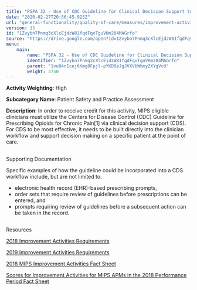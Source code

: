 ```yaml
---
title: "PSPA 32 - Use of CDC Guideline for Clinical Decision Support to Prescribe Opioids for Chronic Pain via Clinical Decision Support"
date: "2020-02-27T20:56:45.925Z"
url: "general-functionality/quality-of-care/measures/improvement-activities-measures/2019-improvement-activities/pspa-32-use-of-cdc-guideline-for-clinical-decision-support-to-prescribe-opioids-for-chronic-pain-via-clinical-decision-support.html"
version: 15
id: "1Zvybn7Pnmq3cXlcEjdzW81fqdFqvTguVHm204MAGrfo"
source: "https://drive.google.com/open?id=1Zvybn7Pnmq3cXlcEjdzW81fqdFqvTguVHm204MAGrfo"
menu:
    main:
        name: "PSPA 32 - Use of CDC Guideline for Clinical Decision Support to Prescribe Opioids for Chronic Pain via Clinical Decision Support"
        identifier: "1Zvybn7Pnmq3cXlcEjdzW81fqdFqvTguVHm204MAGrfo"
        parent: "1vu04nEcej6Kmg0Fpjl-pYKDOeJgJVXVbWhmyZXYgVcU"
        weight: 3750
---
```









**Activity Weighting**: High

**Subcategory Name**: Patient Safety and Practice Assessment

**Description**: In order to receive credit for this activity, MIPS eligible clinicians must utilize the Centers for Disease Control (CDC) Guideline for Prescribing Opioids for Chronic Pain[1] via clinical decision support (CDS). For CDS to be most effective, it needs to be built directly into the clinician workflow and support decision making on a specific patient at the point of care. 







## 

Supporting Documentation

Specific examples of how the guideline could be incorporated into a CDS workflow include, but are not limited to:

* electronic health record (EHR)-based prescribing prompts, 
* order sets that require review of guidelines before prescriptions can be entered, and 
* prompts requiring review of guidelines before a subsequent action can be taken in the record.







## 

Resources

[2018 Improvement Activities Requirements](https://qpp.cms.gov/mips/improvement-activities?py=2018)

[2019 Improvement Activities Requirements](https://qpp.cms.gov/mips/improvement-activities?py=2019)

[2018 MIPS Improvement Activities Fact Sheet](https://qpp.cms.gov/resource/2018%20MIPS%20Improvement%20Activities%20Fact%20Sheet)

[Scores for Improvement Activities for MIPS APMs in the 2018 Performance Period Fact Sheet](https://qpp.cms.gov/resource/2018%20MIPS%20APMs%20improvement%20Activities%20scores%20fact%20sheet)


